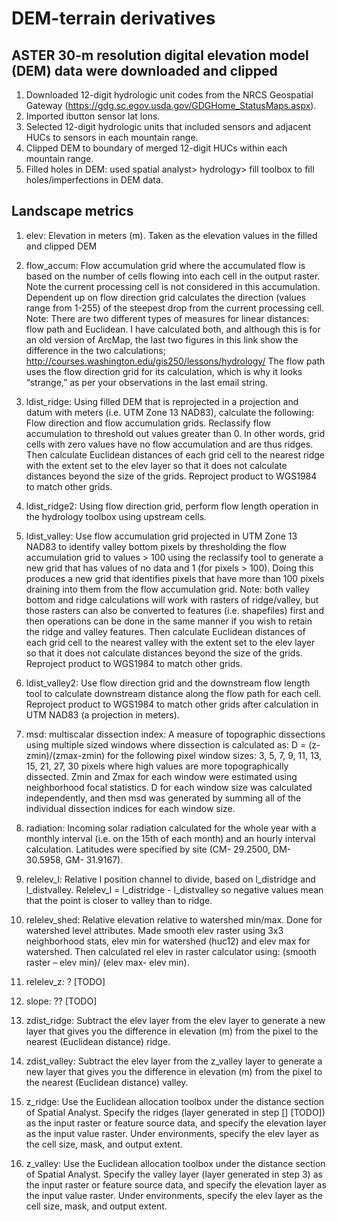 DEM-terrain derivatives
=======================

## ASTER 30-m resolution digital elevation model (DEM) data were downloaded and clipped ##

1. Downloaded 12-digit hydrologic unit codes from the NRCS Geospatial Gateway (https://gdg.sc.egov.usda.gov/GDGHome_StatusMaps.aspx). 
2. Imported ibutton sensor lat lons.
3. Selected 12-digit hydrologic units that included sensors and adjacent HUCs to sensors in each mountain range.
4. Clipped DEM to boundary of merged 12-digit HUCs within each mountain range.
5. Filled holes in DEM: used spatial analyst> hydrology> fill toolbox to fill holes/imperfections in DEM data.

## Landscape metrics ##

1. elev: Elevation in meters (m). Taken as the elevation values in the filled and clipped DEM

2. flow_accum: Flow accumulation grid where the accumulated flow is based on the number of cells flowing into each cell in the output raster. Note the current processing cell is not considered in this accumulation. Dependent up on flow direction grid calculates the direction (values range from 1-255) of the steepest drop from the current processing cell. Note: There are two different types of measures for linear distances: flow path and Euclidean. I have calculated both, and although this is for an old version of ArcMap, the last two figures in this link show the difference in the two calculations; http://courses.washington.edu/gis250/lessons/hydrology/ The flow path uses the flow direction grid for its calculation, which is why it looks “strange,” as per your observations in the last email string.

3. ldist_ridge: Using filled DEM that is reprojected in a projection and datum with meters (i.e. UTM Zone 13 NAD83), calculate the following: Flow direction and flow accumulation grids. Reclassify flow accumulation to threshold out values greater than 0. In other words, grid cells with zero values have no flow accumulation and are thus ridges. Then calculate Euclidean distances of each grid cell to the nearest ridge with the extent set to the elev layer so that it does not calculate distances beyond the size of the grids. Reproject product to WGS1984 to match other grids.

4. ldist_ridge2: Using flow direction grid, perform flow length operation in the hydrology toolbox using upstream cells.

5. ldist_valley: Use flow accumulation grid projected in UTM Zone 13 NAD83 to identify valley bottom pixels by thresholding the flow accumulation grid to values > 100 using the reclassify tool to generate a new grid that has values of no data and 1 (for pixels > 100). Doing this produces a new grid that identifies pixels that have more than 100 pixels draining into them from the flow accumulation grid. Note: both valley bottom and ridge calculations will work with rasters of ridge/valley, but those rasters can also be converted to features (i.e. shapefiles) first and then operations can be done in the same manner if you wish to retain the ridge and valley features.  Then calculate Euclidean distances of each grid cell to the nearest valley with the extent set to the elev layer so that it does not calculate distances beyond the size of the grids. Reproject product to WGS1984 to match other grids.

6. ldist_valley2: Use flow direction grid and the downstream flow length tool to calculate downstream distance along the flow path for each cell. Reproject product to WGS1984 to match other grids after calculation in UTM NAD83 (a projection in meters). 

7. msd: multiscalar dissection index: A measure of topographic dissections using multiple sized windows where dissection is calculated as: D = (z-zmin)/(zmax-zmin) for the following pixel window sizes: 3, 5, 7, 9, 11, 13, 15, 21, 27, 30 pixels where high values are more topographically dissected. Zmin and Zmax for each window were estimated using neighborhood focal statistics. D for each window size was calculated independently, and then msd was generated by summing all of the individual dissection indices for each window size.

8. radiation: Incoming solar radiation calculated for the whole year with a monthly interval 
(i.e. on the 15th of each month) and an hourly interval calculation. Latitudes were specified by site (CM- 29.2500, DM-30.5958, GM- 31.9167).

9. relelev_l: Relative l position channel to divide, based on l_distridge and l_distvalley. Relelev_l = l_distridge - l_distvalley so negative values mean that the point is closer to valley than to ridge.

10. relelev_shed: Relative elevation relative to watershed min/max. Done for watershed level attributes. Made smooth elev raster using 3x3 neighborhood stats, elev min for watershed (huc12) and elev max for watershed. Then calculated rel elev in raster calculator using: (smooth raster – elev min)/ (elev max- elev min).

11. relelev_z: ? [TODO]

12. slope: ?? [TODO]

13. zdist_ridge: Subtract the elev layer from the elev layer to generate a new layer that gives you the difference in elevation (m) from the pixel to the nearest (Euclidean distance) ridge.

14. zdist_valley: Subtract the elev layer from the z_valley layer to generate a new layer that gives you the difference in elevation (m) from the pixel to the nearest (Euclidean distance) valley.

15. z_ridge: Use the Euclidean allocation toolbox under the distance section of Spatial Analyst. Specify the ridges (layer generated in step [] [TODO]) as the input raster or feature source data, and specify the elevation layer as the input value raster. Under environments, specify the elev layer as the cell size, mask, and output extent.

16. z_valley: Use the Euclidean allocation toolbox under the distance section of Spatial Analyst. Specify the valley layer (layer generated in step 3) as the input raster or feature source data, and specify the elevation layer as the input value raster. Under environments, specify the elev layer as the cell size, mask, and output extent.

 
